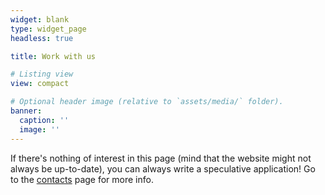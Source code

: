```yaml
---
widget: blank
type: widget_page
headless: true

title: Work with us

# Listing view
view: compact

# Optional header image (relative to `assets/media/` folder).
banner:
  caption: ''
  image: ''
---
```

If there's nothing of interest in this page (mind that the website might not always be up-to-date), you can always write a speculative application! Go to the [contacts](/contact) page for more info.
<br>
<br>

